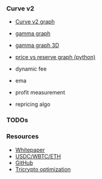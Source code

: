 ### Curve v2

-   [Curve v2 graph](https://www.desmos.com/calculator/ms7fqtmpxu)
-   [gamma graph](https://www.desmos.com/calculator/id0zrk0ucr)
-   [gamma graph 3D](https://www.desmos.com/3d/siehqqoi40)
-   [price vs reserve graph (python)](./notebook/amm_dy_dx.ipynb)

-   dynamic fee
-   ema
-   profit measurement
-   repricing algo

### TODOs

### Resources

-   [Whitepaper](https://resources.curve.fi/pdf/curve-cryptopools.pdf)
-   [USDC/WBTC/ETH](https://etherscan.io/address/0x7f86bf177dd4f3494b841a37e810a34dd56c829b)
-   [GitHub](https://github.com/curvefi/tricrypto-ng/blob/acba2ee4fc933cc74df4365e4f357fa7e1582b99/contracts/main/CurveTricryptoOptimizedWETH.vy)
-   [Tricrypto optimization](https://github.com/curvefi/tricrypto-ng/blob/extended-readme/docs/tricrypto_optimisation.pdf)
